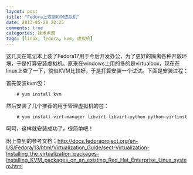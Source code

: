 ```yaml
---
layout: post
title: "Fedora上安装KVM虚拟机"
date: 2013-05-20 22:25
comments: true
categories: 技术点滴
tags: [linux, fedora, kvm, 虚拟机]
---
```


这几天在笔记本上装了Fedora17用于今后开发办公，为了更好的隔离各种开放环境，于是打算安装虚拟机。原来在windows上用的多的是virtualbox，现在在linux上查了一下，貌似KVM比较好，于是打算安装一个试试。下面是安装过程：

首先安装kvm包：
```
    # yum install kvm
```
<!-- more -->
然后安装了几个推荐的用于管理虚拟机的包：
```
    # yum install virt-manager libvirt libvirt-python python-virtinst
```
呵呵，这样就安装成功了，很简单吧！

附上查到的参考文档：http://docs.fedoraproject.org/en-US/Fedora/13/html/Virtualization_Guide/sect-Virtualization-Installing_the_virtualization_packages-Installing_KVM_packages_on_an_existing_Red_Hat_Enterprise_Linux_system.html
